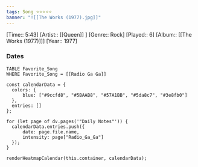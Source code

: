 ```yaml
---
tags: Song ⭐⭐⭐⭐⭐ 
banner: "![[The Works (1977).jpg]]"
---
```

[Time:: 5:43]
[Artist:: [[Queen]] ]
[Genre:: Rock]
[Played:: 6]
[Album:: [[The Works (1977)]]]
[Year:: 1977]
### Dates
````dataview
TABLE Favorite_Song
WHERE Favorite_Song = [[Radio Ga Ga]]
````
  ```dataviewjs
const calendarData = { 
	colors: { 
		blue: ["#9ccfd8", "#5BAAB8", "#57A1BB", "#5da8c7", "#3e8fb0"] 
	}, 
	entries: [] 
}; 

for (let page of dv.pages('"Daily Notes"')) { 
	calendarData.entries.push({ 
		date: page.file.name, 
		intensity: page["Radio_Ga_Ga"]
	}); 
} 

renderHeatmapCalendar(this.container, calendarData);
```
